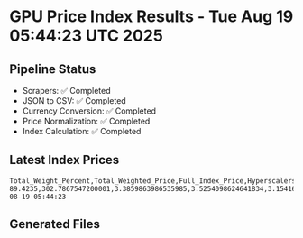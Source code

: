 # GPU Price Index Results - Tue Aug 19 05:44:23 UTC 2025

## Pipeline Status
- Scrapers: ✅ Completed
- JSON to CSV: ✅ Completed
- Currency Conversion: ✅ Completed
- Price Normalization: ✅ Completed
- Index Calculation: ✅ Completed

## Latest Index Prices
```
Total_Weight_Percent,Total_Weighted_Price,Full_Index_Price,Hyperscalers_Only_Price,Non_Hyperscalers_Only_Price,Hyperscaler_Weight,Non_Hyperscaler_Weight,Calculation_Date
89.4235,302.7867547200001,3.3859863986535985,3.5254098624641834,3.154164038888146,55.84,33.583499999999994,2025-08-19 05:44:23
```

## Generated Files
```
```

